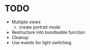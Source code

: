 # TODO

* Multiple views
  * create portrait mode
* Restructure into bundleable function
* Cleanup
* Use events for light switching
